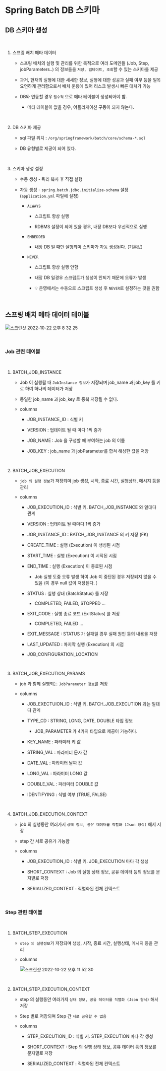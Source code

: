 # Spring Batch DB 스키마 


## DB 스키마 생성 

<br>

1. 스프링 배치 메타 데이터

    - 스프링 배치의 실행 및 관리를 위한 목적으로 여러 도메인들 (Job, Step, jobParameters..) 의 정보들을 `저장, 업데이트, 조회`할 수 있는 스키마를 제공 

    - 과거, 현재의 실행에 대한 세세한 정보, 실행에 대한 성공과 실패 여부 등을 일목요연하게 관리함으로서 배치 운용에 있어 리스크 발생시 빠른 대처가 가능

    - DB와 연동할 경우 `필수적` 으로 메타 테이블이 생성되어야 함.

        - 메타 테이블이 없을 경우, 어플리케이션 구동이 되지 않는다.

<br>

2. DB 스키마 제공

    - sql 파일 위치 : `/org/springframework/batch/core/schema-*.sql`

    - DB 유형별로 제공이 되어 있다.

<br>

3. 스키마 생성 설정

    - 수동 생성 - 쿼리 복사 후 직접 실행

    - 자동 생성 - `spring.batch.jdbc.initialize-schema` 설정 (`application.yml` 파일에 설정)

        - `ALWAYS`

            - 스크립트 항상 실행

            - RDBMS 설정이 되어 있을 경우, 내장 DB보다 우선적으로 실행

        - `EMBEDDED` 

            - 내장 DB 일 때만 실행되며 스키마가 자동 생성된다. (기본값)

        - `NEVER`

            - 스크립트 항상 실행 안함

            - 내장 DB 일경우 스크립트가 생성이 안되기 때문에 오류가 발생

            - 💡 운영에서는 수동으로 스크립트 생성 후 `NEVER`로 설정하는 것을 권함 

<br>

## 스프링 배치 메타 데이터 테이블 

![스크린샷 2022-10-22 오후 8 32 25](https://user-images.githubusercontent.com/74750901/197339504-5096fd89-a24a-4a3f-b82b-a1ebd6a62c12.png)

<br>

### Job 관련 테이블

<br>

1. BATCH_JOB_INSTANCE

    - Job 이 실행될 때 `JobInstance 정보`가 저장되며 job_name 과 job_key 를 키로 하여 하나의 데이터가 저장

    - 동일한 job_name 과 job_key 로 중복 저장될 수 없다. 

    - columns 

        - JOB_INSTANCE_ID : 식별 키

        - VERSION : 업데이트 될 때 마다 1씩 증가

        - JOB_NAME : Job 을 구성할 때 부여하는 job 의 이름

        - JOB_KEY : job_name 과 jobParameter를 합쳐 해싱한 값을 저장

<br>

2. BATCH_JOB_EXECUTION

    - `job 의 실행 정보`가 저장되며 job 생성, 시작, 종료 시간, 실행상태, 메시지 등을 관리 

    - columns

        - JOB_EXECUTION_ID : 식별 키. BATCH_JOB_INSTANCE 와 일대다 관계

        - VERSION : 업데이트 될 때마다 1씩 증가

        - JOB_INSTANCE_ID : BATCH_JOB_INSTANCE 의 키 저장 (FK)

        - CREATE_TIME : 실행 (Execution) 이 생성된 시점

        - START_TIME : 실행 (Execution) 이 시작된 시점

        - END_TIME : 실행 (Execution) 이 종료된 시점

            - Job 실행 도중 오류 발생 하여 Job 이 중단된 경우 저장되지 않을 수 있음 (이 경우 null 값이 저장된다. )

        - STATUS : 실행 상태 (BatchStatus) 를 저장 

            - COMPLETED, FAILED, STOPPED ...

        - EXIT_CODE : 실행 종료 코드 (ExitStatus) 를 저장

            - COMPLETED, FAILED ...

        - EXIT_MESSAGE : STATUS 가 실패일 경우 실패 원인 등의 내용을 저장

        - LAST_UPDATED : 마지막 실행 (Execution) 의 시점

        - JOB_CONFIGURATION_LOCATION

<br>


3. BATCH_JOB_EXECUTION_PARAMS

    - job 과 함께 실행되는 `JobParameter 정보`를 저장

    - columns

        - JOB_EXECTUION_ID : 식별 키. BATCH_JOB_EXECUTION 과는 일대다 관계

        - TYPE_CD : STRING, LONG, DATE, DOUBLE 타입 정보

            - JOB_PARAMETER 가 4가지 타입으로 제공이 가능하다. 

        - KEY_NAME : 파라미터 키 값

        - STRING_VAL : 파라미터 문자 값

        - DATE_VAL : 파라미터 날짜 값
        
        - LONG_VAL : 파라미터 LONG 값

        - DOUBLE_VAL : 파라미터 DOUBLE 값

        - IDENTIFYING : 식별 여부 (TRUE, FALSE)

<br>


4. BATCH_JOB_EXECUTION_CONTEXT

    - job 의 실행동안 여러가지 `상태 정보, 공유 데이터를 직렬화 (Json 형식)` 해서 저장

    - step 간 서로 공유가 가능함 

    - columns

        - JOB_EXECUTION_ID : 식별 키. JOB_EXECUTION 마다 각 생성

        - SHORT_CONTEXT : Job 의 실행 상태 정보, 공유 데이터 등의 정보를 문자열로 저장

        - SERIALIZED_CONTEXT : 직렬화된 전체 컨텍스트

<br>


### Step 관련 테이블 

<br>

1. BATCH_STEP_EXECUTION

    - `step 의 실행정보`가 저장되며 생성, 시작, 종료 시간, 실행상태, 메시지 등을 관리 

    - columns

        ![스크린샷 2022-10-22 오후 11 52 30](https://user-images.githubusercontent.com/74750901/197396261-9dc57cba-5020-4d2a-86e5-ca97f532520b.png)


<br>

2. BATCH_STEP_EXECUTION_CONTEXT

    - step 의 실행동안 여러가지 `상태 정보, 공유 데이터를 직렬화 (Json 형식)` 해서 저장 

    - Step 별로 저장되며 Step 간 `서로 공유할 수 없음 `

    - columns 

        - STEP_EXECUTION_ID : 식별 키. STEP_EXECUTION 마다 각 생성

        - SHORT_CONTEXT : Step 의 실행 상태 정보, 공유 데이터 등의 정보를 문자열로 저장

        - SERIALIZED_CONTEXT : 직렬화된 전체 컨텍스트


